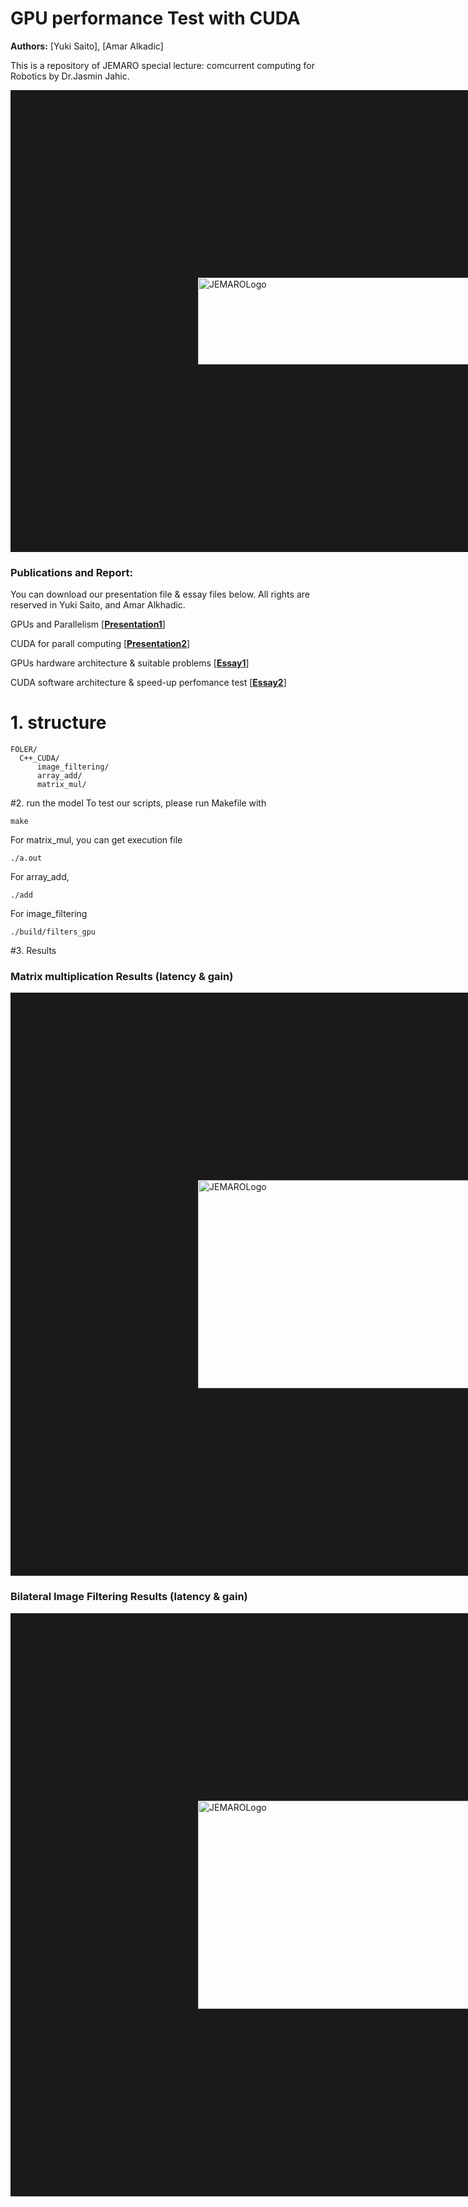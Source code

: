 # GPU performance Test with CUDA
**Authors:** [Yuki Saito], [Amar Alkadic] 

This is a repository of JEMARO special lecture: comcurrent computing for Robotics by Dr.Jasmin Jahic.

<a href="http://www.hvrl.ics.keio.ac.jp/saito_y/images/JEMARO/ConcurrentComputing/JEMARO_Logo.png" target="_blank"><img src="http://www.hvrl.ics.keio.ac.jp/saito_y/images/JEMARO/ConcurrentComputing/JEMARO_Logo.png" 
alt="JEMAROLogo" width="594" height="139" border="300" /></a>



### Publications and Report:

You can download our presentation file & essay files below. All rights are reserved in Yuki Saito, and Amar Alkhadic.

GPUs and Parallelism [**[Presentation1](http://www.hvrl.ics.keio.ac.jp/saito_y/images/JEMARO/ConcurrentComputing/Presentation_Group_1_Assignment_1_GPUsAndPrarellism_compressed.pdf)**]

CUDA for parall computing [**[Presentation2](http://www.hvrl.ics.keio.ac.jp/saito_y/images/JEMARO/ConcurrentComputing/Presentation_Group_1_Assignment_2_CudaForPrarellComputation_compressed.pdf)**]

GPUs hardware architecture & suitable problems [**[Essay1](http://www.hvrl.ics.keio.ac.jp/saito_y/images/JEMARO/ConcurrentComputing/Essay_Group_1_Assignment_1_Yuki_Saito_GPUarchitectureAndPrarellism_compressed.pdf)**]

CUDA software architecture & speed-up perfomance test [**[Essay2](http://www.hvrl.ics.keio.ac.jp/saito_y/images/JEMARO/ConcurrentComputing/Essay_Group_1_Assignment_2_Yuki_Saito_ExperimentsWithCUDA_compressed.pdf)**]


# 1. structure
```
FOLER/
  C++_CUDA/
      image_filtering/
      array_add/
      matrix_mul/
```

#2. run the model
To test our scripts, please run Makefile with
```
make 
```
For matrix_mul, you can get execution file
```
./a.out
```
For array_add, 
```
./add
```
For image_filtering
```
./build/filters_gpu
```

#3. Results

### Matrix multiplication Results (latency & gain)

<a href="http://www.hvrl.ics.keio.ac.jp/saito_y/images/JEMARO/ConcurrentComputing/ArrayMultiplicationResult.png" target="_blank"><img src="http://www.hvrl.ics.keio.ac.jp/saito_y/images/JEMARO/ConcurrentComputing/ArrayMultiplicationResult.png"
alt="JEMAROLogo" width="1084" height="333" border="300" /></a>

### Bilateral Image Filtering Results (latency & gain)

<a href="http://www.hvrl.ics.keio.ac.jp/saito_y/images/JEMARO/ConcurrentComputing/BilteralFilteringResult.png" target="_blank"><img src="http://www.hvrl.ics.keio.ac.jp/saito_y/images/JEMARO/ConcurrentComputing/BilteralFilteringResult.png"
alt="JEMAROLogo" width="1084" height="333" border="300" /></a>


